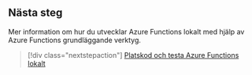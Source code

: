 ## <a name="next-steps"></a>Nästa steg

Mer information om hur du utvecklar Azure Functions lokalt med hjälp av Azure Functions grundläggande verktyg.

> [!div class="nextstepaction"] 
> [Platskod och testa Azure Functions lokalt](../articles/azure-functions/functions-run-local.md)
